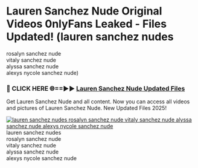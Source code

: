 # Lauren Sanchez Nude Original Videos 0nlyFans Leaked - Files Updated! (lauren sanchez nudes<br>
rosalyn sanchez nude<br>
vitaly sanchez nude<br>
alyssa sanchez nude<br>
alexys nycole sanchez nude)

<h3>🔴 CLICK HERE 🌐==►► <a href="https://tinyurl.com/2p9ay9w9" rel="nofollow">Lauren Sanchez Nude Updated Files</a></h3>

Get Lauren Sanchez Nude and all content. Now you can access all videos and pictures of Lauren Sanchez Nude. New Updated Files 2025!

[![lauren sanchez nudes<br>
rosalyn sanchez nude<br>
vitaly sanchez nude<br>
alyssa sanchez nude<br>
alexys nycole sanchez nude](https://i.imgur.com/KQgVmj3.gif)](https://tinyurl.com/2p9ay9w9)
lauren sanchez nudes<br>
rosalyn sanchez nude<br>
vitaly sanchez nude<br>
alyssa sanchez nude<br>
alexys nycole sanchez nude